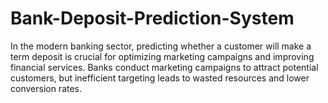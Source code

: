 # Bank-Deposit-Prediction-System
In the modern banking sector, predicting whether a customer will make a term deposit is crucial for optimizing marketing campaigns and improving financial services. Banks conduct marketing campaigns to attract potential customers, but inefficient targeting leads to wasted resources and lower conversion rates.
